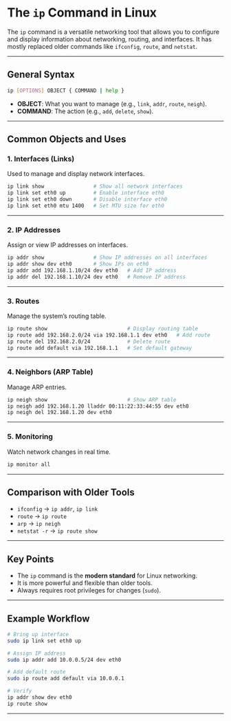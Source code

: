 # The `ip` Command in Linux

The `ip` command is a versatile networking tool that allows you to configure and display information about networking, routing, and interfaces. It has mostly replaced older commands like `ifconfig`, `route`, and `netstat`.

---

## General Syntax

```bash
ip [OPTIONS] OBJECT { COMMAND | help }
```

* **OBJECT**: What you want to manage (e.g., `link`, `addr`, `route`, `neigh`).
* **COMMAND**: The action (e.g., `add`, `delete`, `show`).

---

## Common Objects and Uses

### 1. **Interfaces (Links)**

Used to manage and display network interfaces.

```bash
ip link show                # Show all network interfaces
ip link set eth0 up         # Enable interface eth0
ip link set eth0 down       # Disable interface eth0
ip link set eth0 mtu 1400   # Set MTU size for eth0
```

---

### 2. **IP Addresses**

Assign or view IP addresses on interfaces.

```bash
ip addr show                # Show IP addresses on all interfaces
ip addr show dev eth0       # Show IPs on eth0
ip addr add 192.168.1.10/24 dev eth0   # Add IP address
ip addr del 192.168.1.10/24 dev eth0   # Remove IP address
```

---

### 3. **Routes**

Manage the system’s routing table.

```bash
ip route show                          # Display routing table
ip route add 192.168.2.0/24 via 192.168.1.1 dev eth0   # Add route
ip route del 192.168.2.0/24            # Delete route
ip route add default via 192.168.1.1   # Set default gateway
```

---

### 4. **Neighbors (ARP Table)**

Manage ARP entries.

```bash
ip neigh show                          # Show ARP table
ip neigh add 192.168.1.20 lladdr 00:11:22:33:44:55 dev eth0
ip neigh del 192.168.1.20 dev eth0
```

---

### 5. **Monitoring**

Watch network changes in real time.

```bash
ip monitor all
```

---

## Comparison with Older Tools

* `ifconfig` → `ip addr`, `ip link`
* `route` → `ip route`
* `arp` → `ip neigh`
* `netstat -r` → `ip route show`

---

## Key Points

* The `ip` command is the **modern standard** for Linux networking.
* It is more powerful and flexible than older tools.
* Always requires root privileges for changes (`sudo`).

---

## Example Workflow

```bash
# Bring up interface
sudo ip link set eth0 up

# Assign IP address
sudo ip addr add 10.0.0.5/24 dev eth0

# Add default route
sudo ip route add default via 10.0.0.1

# Verify
ip addr show dev eth0
ip route show
```
---
